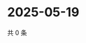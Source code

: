 # 2025-05-19

共 0 条

<!-- BEGIN ZHIHUQUESTIONS -->
<!-- 最后更新时间 Mon May 19 2025 19:10:17 GMT+0800 (China Standard Time) -->

<!-- END ZHIHUQUESTIONS -->

